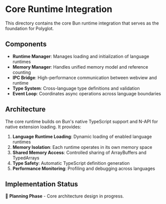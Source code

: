 # Core Runtime Integration

This directory contains the core Bun runtime integration that serves as the foundation for Polyglot.

## Components

- **Runtime Manager**: Manages loading and initialization of language runtimes
- **Memory Manager**: Handles unified memory model and reference counting
- **IPC Bridge**: High-performance communication between webview and runtime
- **Type System**: Cross-language type definitions and validation
- **Event Loop**: Coordinates async operations across language boundaries

## Architecture

The core runtime builds on Bun's native TypeScript support and N-API for native extension loading. It provides:

1. **Language Runtime Loading**: Dynamic loading of enabled language runtimes
2. **Memory Isolation**: Each runtime operates in its own memory space
3. **Shared Memory Access**: Controlled sharing of ArrayBuffers and TypedArrays
4. **Type Safety**: Automatic TypeScript definition generation
5. **Performance Monitoring**: Profiling and debugging across languages

## Implementation Status

🚧 **Planning Phase** - Core architecture design in progress.
